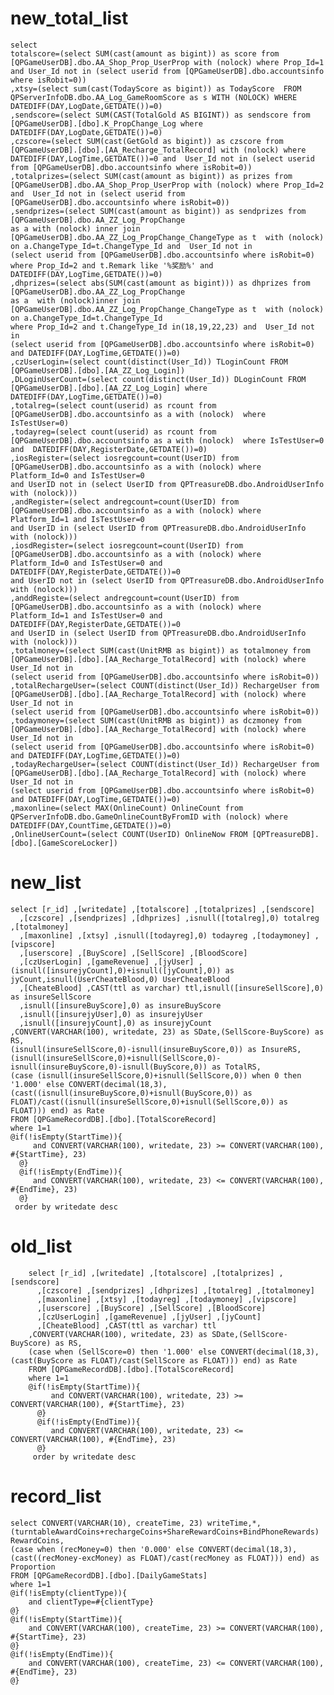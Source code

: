 new_total_list
===
	select 
	totalscore=(select SUM(cast(amount as bigint)) as score from  [QPGameUserDB].dbo.AA_Shop_Prop_UserProp with (nolock) where Prop_Id=1 and User_Id not in (select userid from [QPGameUserDB].dbo.accountsinfo where isRobit=0))
	,xtsy=(select sum(cast(TodayScore as bigint)) as TodayScore  FROM QPServerInfoDB.dbo.AA_Log_GameRoomScore as s WITH (NOLOCK) WHERE DATEDIFF(DAY,LogDate,GETDATE())=0)
	,sendscore=(select SUM(CAST(TotalGold AS BIGINT)) as sendscore from [QPGameUserDB].[dbo].K_PropChange_Log where DATEDIFF(DAY,LogDate,GETDATE())=0)
	,czscore=(select SUM(cast(GetGold as bigint)) as czscore from [QPGameUserDB].[dbo].[AA_Recharge_TotalRecord] with (nolock) where  DATEDIFF(DAY,LogTime,GETDATE())=0 and  User_Id not in (select userid from [QPGameUserDB].dbo.accountsinfo where isRobit=0))
	,totalprizes=(select SUM(cast(amount as bigint)) as prizes from  [QPGameUserDB].dbo.AA_Shop_Prop_UserProp with (nolock) where Prop_Id=2 and  User_Id not in (select userid from [QPGameUserDB].dbo.accountsinfo where isRobit=0))
	,sendprizes=(select SUM(cast(amount as bigint)) as sendprizes from [QPGameUserDB].dbo.AA_ZZ_Log_PropChange
	as a with (nolock) inner join [QPGameUserDB].dbo.AA_ZZ_Log_PropChange_ChangeType as t  with (nolock)
	on a.ChangeType_Id=t.ChangeType_Id and  User_Id not in 
	(select userid from [QPGameUserDB].dbo.accountsinfo where isRobit=0)
	where Prop_Id=2 and t.Remark like '%奖励%' and DATEDIFF(DAY,LogTime,GETDATE())=0)
	,dhprizes=(select abs(SUM(cast(amount as bigint))) as dhprizes from [QPGameUserDB].dbo.AA_ZZ_Log_PropChange
	as a  with (nolock)inner join [QPGameUserDB].dbo.AA_ZZ_Log_PropChange_ChangeType as t  with (nolock)
	on a.ChangeType_Id=t.ChangeType_Id 
	where Prop_Id=2 and t.ChangeType_Id in(18,19,22,23) and  User_Id not in 
	(select userid from [QPGameUserDB].dbo.accountsinfo where isRobit=0) and DATEDIFF(DAY,LogTime,GETDATE())=0)
	,czUserLogin=(select count(distinct(User_Id)) TLoginCount FROM [QPGameUserDB].[dbo].[AA_ZZ_Log_Login])
	,DLoginUserCount=(select count(distinct(User_Id)) DLoginCount FROM [QPGameUserDB].[dbo].[AA_ZZ_Log_Login] where DATEDIFF(DAY,LogTime,GETDATE())=0)
	,totalreg=(select count(userid) as rcount from [QPGameUserDB].dbo.accountsinfo as a with (nolock)  where IsTestUser=0)
	,todayreg=(select count(userid) as rcount from [QPGameUserDB].dbo.accountsinfo as a with (nolock)  where IsTestUser=0 and  DATEDIFF(DAY,RegisterDate,GETDATE())=0)
	,iosRegister=(select iosregcount=count(UserID) from [QPGameUserDB].dbo.accountsinfo as a with (nolock) where  Platform_Id=0 and IsTestUser=0 
	and UserID not in (select UserID from QPTreasureDB.dbo.AndroidUserInfo with (nolock)))
	,andRegister=(select andregcount=count(UserID) from [QPGameUserDB].dbo.accountsinfo as a with (nolock) where  Platform_Id=1 and IsTestUser=0 
	and UserID in (select UserID from QPTreasureDB.dbo.AndroidUserInfo with (nolock)))
	,iosdRegister=(select iosregcount=count(UserID) from [QPGameUserDB].dbo.accountsinfo as a with (nolock) where  Platform_Id=0 and IsTestUser=0 and DATEDIFF(DAY,RegisterDate,GETDATE())=0 
	and UserID not in (select UserID from QPTreasureDB.dbo.AndroidUserInfo with (nolock)))
	,anddRegiste=(select andregcount=count(UserID) from [QPGameUserDB].dbo.accountsinfo as a with (nolock) where  Platform_Id=1 and IsTestUser=0 and DATEDIFF(DAY,RegisterDate,GETDATE())=0 
	and UserID in (select UserID from QPTreasureDB.dbo.AndroidUserInfo with (nolock)))
	,totalmoney=(select SUM(cast(UnitRMB as bigint)) as totalmoney from [QPGameUserDB].[dbo].[AA_Recharge_TotalRecord] with (nolock) where User_Id not in 
	(select userid from [QPGameUserDB].dbo.accountsinfo where isRobit=0))
	,totalRechargeUser=(select COUNT(distinct(User_Id)) RechargeUser from [QPGameUserDB].[dbo].[AA_Recharge_TotalRecord] with (nolock) where User_Id not in 
	(select userid from [QPGameUserDB].dbo.accountsinfo where isRobit=0))
	,todaymoney=(select SUM(cast(UnitRMB as bigint)) as dczmoney from [QPGameUserDB].[dbo].[AA_Recharge_TotalRecord] with (nolock) where User_Id not in 
	(select userid from [QPGameUserDB].dbo.accountsinfo where isRobit=0) and DATEDIFF(DAY,LogTime,GETDATE())=0)
	,todayRechargeUser=(select COUNT(distinct(User_Id)) RechargeUser from [QPGameUserDB].[dbo].[AA_Recharge_TotalRecord] with (nolock) where User_Id not in 
	(select userid from [QPGameUserDB].dbo.accountsinfo where isRobit=0) and DATEDIFF(DAY,LogTime,GETDATE())=0)
	,maxonline=(select MAX(OnlineCount) OnlineCount from QPServerInfoDB.dbo.GameOnlineCountByFromID with (nolock) where DATEDIFF(DAY,CountTime,GETDATE())=0)
	,OnlineUserCount=(select COUNT(UserID) OnlineNow FROM [QPTreasureDB].[dbo].[GameScoreLocker])

new_list
===
	select [r_id] ,[writedate] ,[totalscore] ,[totalprizes] ,[sendscore]
      ,[czscore] ,[sendprizes] ,[dhprizes] ,isnull([totalreg],0) totalreg ,[totalmoney]
      ,[maxonline] ,[xtsy] ,isnull([todayreg],0) todayreg ,[todaymoney] ,[vipscore]
      ,[userscore] ,[BuyScore] ,[SellScore] ,[BloodScore]
      ,[czUserLogin] ,[gameRevenue] ,[jyUser] ,(isnull([insurejyCount],0)+isnull([jyCount],0)) as jyCount,isnull(UserCheateBlood,0) UserCheateBlood
      ,[CheateBlood] ,CAST(ttl as varchar) ttl,isnull([insureSellScore],0) as insureSellScore
      ,isnull([insureBuyScore],0) as insureBuyScore
      ,isnull([insurejyUser],0) as insurejyUser
      ,isnull([insurejyCount],0) as insurejyCount
	,CONVERT(VARCHAR(100), writedate, 23) as SDate,(SellScore-BuyScore) as RS,
	(isnull(insureSellScore,0)-isnull(insureBuyScore,0)) as InsureRS,
	(isnull(insureSellScore,0)+isnull(SellScore,0)-isnull(insureBuyScore,0)-isnull(BuyScore,0)) as TotalRS,
	(case (isnull(insureSellScore,0)+isnull(SellScore,0)) when 0 then '1.000' else CONVERT(decimal(18,3),(cast((isnull(insureBuyScore,0)+isnull(BuyScore,0)) as FLOAT)/cast((isnull(insureSellScore,0)+isnull(SellScore,0)) as FLOAT))) end) as Rate
	FROM [QPGameRecordDB].[dbo].[TotalScoreRecord]
	where 1=1
	@if(!isEmpty(StartTime)){
		 and CONVERT(VARCHAR(100), writedate, 23) >= CONVERT(VARCHAR(100), #{StartTime}, 23)
	  @}
	  @if(!isEmpty(EndTime)){
		 and CONVERT(VARCHAR(100), writedate, 23) <= CONVERT(VARCHAR(100), #{EndTime}, 23)
	  @}
	 order by writedate desc
	 
old_list
===
    	select [r_id] ,[writedate] ,[totalscore] ,[totalprizes] ,[sendscore]
          ,[czscore] ,[sendprizes] ,[dhprizes] ,[totalreg] ,[totalmoney]
          ,[maxonline] ,[xtsy] ,[todayreg] ,[todaymoney] ,[vipscore]
          ,[userscore] ,[BuyScore] ,[SellScore] ,[BloodScore]
          ,[czUserLogin] ,[gameRevenue] ,[jyUser] ,[jyCount]
          ,[CheateBlood] ,CAST(ttl as varchar) ttl
    	,CONVERT(VARCHAR(100), writedate, 23) as SDate,(SellScore-BuyScore) as RS,
    	(case when (SellScore=0) then '1.000' else CONVERT(decimal(18,3),(cast(BuyScore as FLOAT)/cast(SellScore as FLOAT))) end) as Rate
    	FROM [QPGameRecordDB].[dbo].[TotalScoreRecord]
    	where 1=1
    	@if(!isEmpty(StartTime)){
    		 and CONVERT(VARCHAR(100), writedate, 23) >= CONVERT(VARCHAR(100), #{StartTime}, 23)
    	  @}
    	  @if(!isEmpty(EndTime)){
    		 and CONVERT(VARCHAR(100), writedate, 23) <= CONVERT(VARCHAR(100), #{EndTime}, 23)
    	  @}
    	 order by writedate desc

record_list
===
    select CONVERT(VARCHAR(10), createTime, 23) writeTime,*,(turntableAwardCoins+rechargeCoins+ShareRewardCoins+BindPhoneRewards) RewardCoins,
    (case when (recMoney=0) then '0.000' else CONVERT(decimal(18,3),(cast((recMoney-excMoney) as FLOAT)/cast(recMoney as FLOAT))) end) as Proportion
    FROM [QPGameRecordDB].[dbo].[DailyGameStats]
    where 1=1
    @if(!isEmpty(clientType)){
        and clientType=#{clientType}
    @}
    @if(!isEmpty(StartTime)){
        and CONVERT(VARCHAR(100), createTime, 23) >= CONVERT(VARCHAR(100), #{StartTime}, 23)
    @}
    @if(!isEmpty(EndTime)){
        and CONVERT(VARCHAR(100), createTime, 23) <= CONVERT(VARCHAR(100), #{EndTime}, 23)
    @}
    